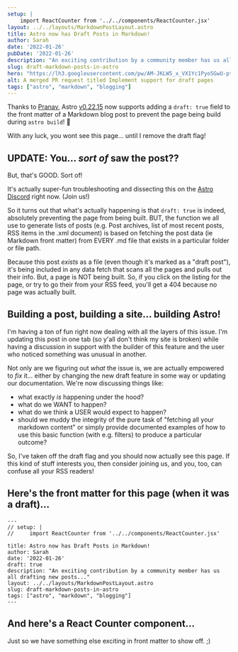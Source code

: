 ```yaml
---
setup: |
    import ReactCounter from '../../components/ReactCounter.jsx'
layout: ../../layouts/MarkdownPostLayout.astro
title: Astro now has Draft Posts in Markdown!
author: Sarah
date: '2022-01-26'
pubDate: '2022-01-26'
description: "An exciting contribution by a community member has us all drafting new posts..."
slug: draft-markdown-posts-in-astro
hero: "https://lh3.googleusercontent.com/pw/AM-JKLW5_x_VX1Yc1Pyo5GwU-ptYInDKww8s1e9OxFZNGoPrqmZSu0afEyM5uLzZgnzE8ahMZ3KBbPPZE4CxZxFAz54jcbG3zdFpcSt_hrBO1elOH22xgLg1ASZfgVl9SYGB_koYDxhm8kISu6VAyJkLzvLXFQ=w250-no?"
alt: A merged PR request titled Implement support for draft pages
tags: ["astro", "markdown", "blogging"]
---
```

Thanks to [Pranav](https://github.com/retronav), Astro [v0.22.15](https://github.com/withastro/astro/blob/main/packages/astro/CHANGELOG.md#02215) now supports adding a `draft: true` field to the front matter of a Markdown blog post to prevent the page being build during `astro build`! 🥳

With any luck, you wont see this page... until I remove the draft flag!

## UPDATE: You... *sort of* saw the post??

But, that's GOOD. Sort of!

It's actually super-fun troubleshooting and dissecting this on the [Astro Discord](https://astro.build.chat) right now. (Join us!)

So it turns out that what's actually happening is that `draft: true` is indeed, absolutely preventing the page from being built. BUT, the function we all use to generate lists of posts (e.g. Post archives, list of most recent posts, RSS items in the .xml document) is based on fetching the post data (ie Markdown front matter) from EVERY .md file that exists in a particular folder or file path.

Because this post *exists* as a file (even though it's marked as a "draft post"), it's being included in any data fetch that scans all the pages and pulls out their info. But, a page is NOT being built. So, if you click on the listing for the page, or try to go their from your RSS feed, you'll get a 404 because no page was actually built.

## Building a post, building a site... building Astro!

I'm having a ton of fun right now dealing with all the layers of this issue. I'm updating this post in one tab (so y'all don't think my site is broken) while having a discussion in support with the builder of this feature and the user who noticed something was unusual in another.

Not only are we figuring out *what* the issue is, we are actually empowered to *fix* it... either by changing the new draft feature in some way or updating our documentation. We're now discussing things like:

- what exactly *is* happening under the hood?
- what do we WANT to happen?
- what do we think a USER would expect to happen?
- should we muddy the integrity of the pure task of "fetching all your markdown content" or simply provide documented examples of how to use this basic function (with e.g. filters) to produce a particular outcome?

So, I've taken off the draft flag and you should now actually see this page. If this kind of stuff interests you, then consider joining us, and you, too, can confuse all your RSS readers!

## Here's the front matter for this page (when it was a draft)... 

```astro
---
// setup: |
//     import ReactCounter from '../../components/ReactCounter.jsx'

title: Astro now has Draft Posts in Markdown!
author: Sarah
date: '2022-01-26'
draft: true
description: "An exciting contribution by a community member has us all drafting new posts..."
layout: ../../layouts/MarkdownPostLayout.astro
slug: draft-markdown-posts-in-astro
tags: ["astro", "markdown", "blogging"]
---
```

## And here's a React Counter component...

Just so we have something else exciting in front matter to show off.  ;)

<ReactCounter client:load />
